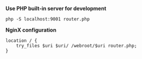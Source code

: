 **Use PHP built-in server for development**

```
php -S localhost:9001 router.php
```

**NginX configuration**

```
location / {
    try_files $uri $uri/ /webroot/$uri router.php;
}
```
